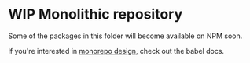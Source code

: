 # WIP Monolithic repository

Some of the packages in this folder will become available on NPM soon.

If you're interested in [monorepo design](https://github.com/babel/babel/blob/master/doc/design/monorepo.md), check out the babel docs.
